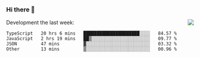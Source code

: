 ### Hi there 👋

<img align="right" src="https://github-readme-stats.vercel.app/api?username=jasonpanggo"/>

Development the last week:
<!--START_SECTION:waka-->

```text
TypeScript   20 hrs 6 mins   █████████████████████░░░░   84.57 %
JavaScript   2 hrs 19 mins   ██▒░░░░░░░░░░░░░░░░░░░░░░   09.77 %
JSON         47 mins         ▓░░░░░░░░░░░░░░░░░░░░░░░░   03.32 %
Other        13 mins         ▒░░░░░░░░░░░░░░░░░░░░░░░░   00.96 %
```

<!--END_SECTION:waka-->

<!--
**JASONPANGGO/jasonpanggo** is a ✨ _special_ ✨ repository because its `README.md` (this file) appears on your GitHub profile.

Here are some ideas to get you started:

- 🔭 I’m currently working on ...
- 🌱 I’m currently learning ...
- 👯 I’m looking to collaborate on ...
- 🤔 I’m looking for help with ...
- 💬 Ask me about ...
- 📫 How to reach me: ...
- 😄 Pronouns: ...
- ⚡ Fun fact: ...
-->
